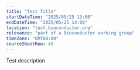 ```yaml
---
title: "Test Title"
startDateTime: "2025/05/25 13:00"
endDateTime: "2025/05/25 14:00"
location: "test.bioconductor.org"
relevance: "part of a Bioconductor working group"
timeZone: "GMT00:00"
sourceSheetRow: 48
---
```


Test description
